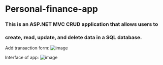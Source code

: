 # Personal-finance-app

### This is an ASP.NET MVC CRUD application that allows users to 
### create, read, update, and delete data in a SQL database.

Add transaction form:
![image](https://user-images.githubusercontent.com/97364589/222928464-5c58a7aa-711c-4971-b031-4a2a26660ea2.png)

Interface of app:
![image](https://user-images.githubusercontent.com/97364589/222928514-eac52f5d-680a-499c-ad88-565178dcf13d.png)





